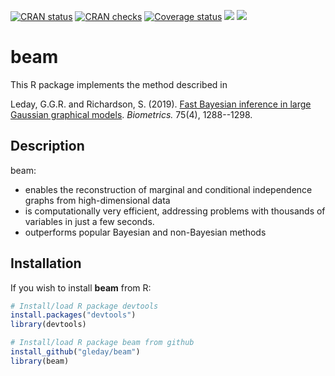 
<!-- badges: start -->
[![CRAN status](https://www.r-pkg.org/badges/version/beam)](https://CRAN.R-project.org/package=beam)
[![CRAN checks](https://badges.cranchecks.info/summary/beam.svg)](https://cran.r-project.org/web/checks/check_results_beam.html)
[![Coverage status](https://codecov.io/gh/gleday/beam/branch/master/graph/badge.svg)](https://app.codecov.io/github/gleday/beam?branch=master)
[![](http://cranlogs.r-pkg.org/badges/grand-total/beam?color=#1F65CC)](https://cran.r-project.org/package=beam)
[![](http://cranlogs.r-pkg.org/badges/last-month/beam?color=#4197D9)](https://cran.r-project.org/package=beam)
<!-- badges: end -->

# beam

This R package implements the method described in

Leday, G.G.R. and Richardson, S. (2019).
[Fast Bayesian inference in large Gaussian graphical models](https://doi.org/10.1111/biom.13064).
*Biometrics.* 75(4), 1288--1298.

## Description

beam:

* enables the reconstruction of marginal and conditional independence
graphs from high-dimensional data
* is computationally very efficient, addressing problems with
thousands of variables in just a few seconds.
* outperforms popular Bayesian and non-Bayesian methods

## Installation

If you wish to install **beam** from R:

```R
# Install/load R package devtools
install.packages("devtools")
library(devtools)

# Install/load R package beam from github
install_github("gleday/beam")
library(beam)
```

